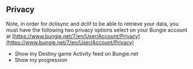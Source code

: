 ## Privacy

Note, in order for dclisync and dclif to be able to retrieve your data, you must have the following two privacy options select on your Bungie account at [https://www.bungie.net/7/en/User/Account/Privacy](https://www.bungie.net/7/en/User/Account/Privacy)

- Show my Destiny game Activity feed on Bungie.net
- Show my progression
